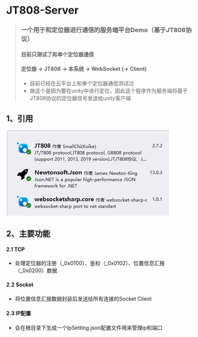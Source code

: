 # JT808-Server
> ###  一个用于和定位器进行通信的服务端平台Demo（基于JT808协议）
> #### 目前只测试了和单个定位器通信
> #### 定位器 -> JT808 -> 本系统 -> WebSocket (-> Client)
> - 目前已经在云平台上和单个定位器通信测试过
> - 做这个是因为要在unity中进行定位，因此这个程序作为服务端将基于JT808协议的定位器信号发送给unity客户端

## 1、引用
![插件](./Markdown/插件.png)

## 2、主要功能
#### 2.1 TCP
- 处理定位器的注册（_0x0100）、鉴权（_0x0102）、位置信息汇报（_0x0200）数据
#### 2.2 Socket
- 将位置信息汇报数据封装后发送给所有连接的Socket Client
#### 2.3 IP配置
- 会在根目录下生成一个IpSetting.json配置文件用来管理ip和端口